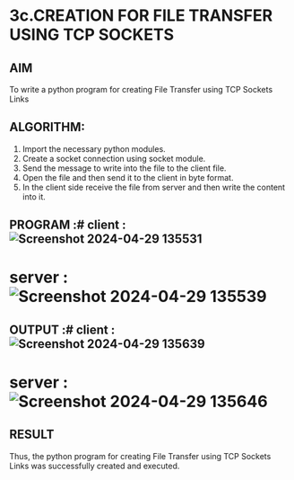 # 3c.CREATION FOR FILE TRANSFER USING TCP SOCKETS
## AIM
To write a python program for creating File Transfer using TCP Sockets Links
## ALGORITHM:
1. Import the necessary python modules.
2. Create a socket connection using socket module.
3. Send the message to write into the file to the client file.
4. Open the file and then send it to the client in byte format.
5. In the client side receive the file from server and then write the content into it.
## PROGRAM :# client :![Screenshot 2024-04-29 135531](https://github.com/Lakshmi-v-Priya/3c.FILE_TRANSFER_USING_TCP_SOCKETS/assets/151720706/e00f9459-c788-4a79-b65c-cee51573cc6c)
# server :![Screenshot 2024-04-29 135539](https://github.com/Lakshmi-v-Priya/3c.FILE_TRANSFER_USING_TCP_SOCKETS/assets/151720706/46455c02-8720-4784-aaf9-c258ac6232af)
## OUTPUT :# client :![Screenshot 2024-04-29 135639](https://github.com/Lakshmi-v-Priya/3c.FILE_TRANSFER_USING_TCP_SOCKETS/assets/151720706/bc99f8a6-fd8a-4495-b49b-4e3a2377a77c)
# server :![Screenshot 2024-04-29 135646](https://github.com/Lakshmi-v-Priya/3c.FILE_TRANSFER_USING_TCP_SOCKETS/assets/151720706/96655707-0f0e-484d-90c5-bbed554340f0)
## RESULT
Thus, the python program for creating File Transfer using TCP Sockets Links was 
successfully created and executed.
